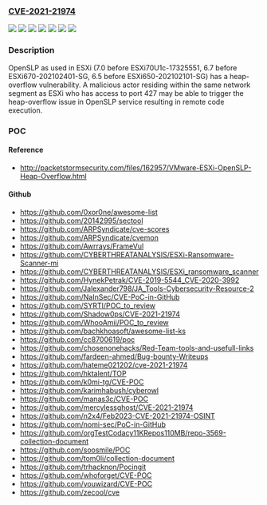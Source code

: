 ### [CVE-2021-21974](https://cve.mitre.org/cgi-bin/cvename.cgi?name=CVE-2021-21974)
![](https://img.shields.io/static/v1?label=Product&message=VMware%20Cloud%20Foundation&color=blue)
![](https://img.shields.io/static/v1?label=Product&message=VMware%20ESXi&color=blue)
![](https://img.shields.io/static/v1?label=Version&message=4.x%20before%204.2%20and%203.x%20&color=brightgreen)
![](https://img.shields.io/static/v1?label=Version&message=6.5%20before%20ESXi650-202102101-SG%20&color=brightgreen)
![](https://img.shields.io/static/v1?label=Version&message=6.7%20before%20ESXi670-202102401-SG%20&color=brightgreen)
![](https://img.shields.io/static/v1?label=Version&message=7.0%20before%20ESXi70U1c-17325551%20&color=brightgreen)
![](https://img.shields.io/static/v1?label=Vulnerability&message=OpenSLP%20heap-overflow%20vulnerability&color=brightgreen)

### Description

OpenSLP as used in ESXi (7.0 before ESXi70U1c-17325551, 6.7 before ESXi670-202102401-SG, 6.5 before ESXi650-202102101-SG) has a heap-overflow vulnerability. A malicious actor residing within the same network segment as ESXi who has access to port 427 may be able to trigger the heap-overflow issue in OpenSLP service resulting in remote code execution.

### POC

#### Reference
- http://packetstormsecurity.com/files/162957/VMware-ESXi-OpenSLP-Heap-Overflow.html

#### Github
- https://github.com/0xor0ne/awesome-list
- https://github.com/20142995/sectool
- https://github.com/ARPSyndicate/cve-scores
- https://github.com/ARPSyndicate/cvemon
- https://github.com/Awrrays/FrameVul
- https://github.com/CYBERTHREATANALYSIS/ESXi-Ransomware-Scanner-mi
- https://github.com/CYBERTHREATANALYSIS/ESXi_ransomware_scanner
- https://github.com/HynekPetrak/CVE-2019-5544_CVE-2020-3992
- https://github.com/Jalexander798/JA_Tools-Cybersecurity-Resource-2
- https://github.com/NaInSec/CVE-PoC-in-GitHub
- https://github.com/SYRTI/POC_to_review
- https://github.com/Shadow0ps/CVE-2021-21974
- https://github.com/WhooAmii/POC_to_review
- https://github.com/bachkhoasoft/awesome-list-ks
- https://github.com/cc8700619/poc
- https://github.com/chosenonehacks/Red-Team-tools-and-usefull-links
- https://github.com/fardeen-ahmed/Bug-bounty-Writeups
- https://github.com/hateme021202/cve-2021-21974
- https://github.com/hktalent/TOP
- https://github.com/k0mi-tg/CVE-POC
- https://github.com/karimhabush/cyberowl
- https://github.com/manas3c/CVE-POC
- https://github.com/mercylessghost/CVE-2021-21974
- https://github.com/n2x4/Feb2023-CVE-2021-21974-OSINT
- https://github.com/nomi-sec/PoC-in-GitHub
- https://github.com/orgTestCodacy11KRepos110MB/repo-3569-collection-document
- https://github.com/soosmile/POC
- https://github.com/tom0li/collection-document
- https://github.com/trhacknon/Pocingit
- https://github.com/whoforget/CVE-POC
- https://github.com/youwizard/CVE-POC
- https://github.com/zecool/cve

